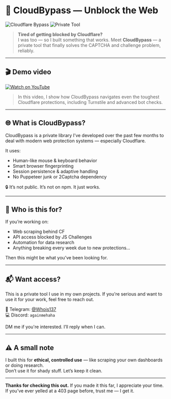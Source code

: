 # 🚀 CloudBypass — Unblock the Web

![Cloudflare Bypass](https://img.shields.io/badge/Cloudflare%20Solved-Turnstile%20&%20JS%20Challenge-blueviolet?style=for-the-badge)
![Private Tool](https://img.shields.io/badge/Private%20Tool-Not%20on%20npm-critical?style=for-the-badge)

> **Tired of getting blocked by Cloudflare?**  
> I was too — so I built something that works. Meet **CloudBypass** — a private tool that finally solves the CAPTCHA and challenge problem, reliably.

---

## 🎬 Demo video

[![Watch on YouTube](https://img.youtube.com/vi/vPfpegZvlbw/0.jpg)](https://www.youtube.com/watch?v=vPfpegZvlbw)

> In this video, I show how CloudBypass navigates even the toughest Cloudflare protections, including Turnstile and advanced bot checks.

---

## 🌐 What is CloudBypass?

CloudBypass is a private library I’ve developed over the past few months to deal with modern web protection systems — especially Cloudflare.  

It uses:
- Human-like mouse & keyboard behavior
- Smart browser fingerprinting
- Session persistence & adaptive handling
- No Puppeteer junk or 2Captcha dependency

🔒 It’s not public. It’s not on npm. It just works.

---

## 💼 Who is this for?

If you’re working on:
- Web scraping behind CF
- API access blocked by JS Challenges
- Automation for data research
- Anything breaking every week due to new protections…

Then this might be what you’ve been looking for.

---

## 📬 Want access?

This is a private tool I use in my own projects. If you're serious and want to use it for your work, feel free to reach out.

💬 Telegram: [@Whois137](https://t.me/Whois137)  
💻 Discord: `againmehaha`

DM me if you're interested. I’ll reply when I can.

---

## ⚠️ A small note

I built this for **ethical, controlled use** — like scraping your own dashboards or doing research.  
Don’t use it for shady stuff. Let’s keep it clean.

---

**Thanks for checking this out.** If you made it this far, I appreciate your time.  
If you’ve ever yelled at a 403 page before, trust me — I get it.
